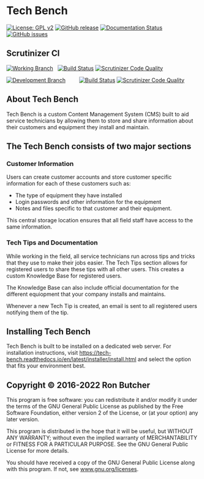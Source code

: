# Tech Bench

[![License: GPL v2](https://img.shields.io/badge/License-GPL%20v2-blue.svg)](https://www.gnu.org/licenses/old-licenses/gpl-2.0.en.html)
[![GitHub release](https://img.shields.io/github/release/Butcherman/Tech_Bench)](https://GitHub.com/Butcherman/Tech_Bench/releases/)
[![Documentation Status](https://readthedocs.org/projects/tech-bench/badge/?version=latest)](https://tech-bench.readthedocs.io/en/latest/?badge=latest)
[![GitHub issues](https://img.shields.io/github/issues/Butcherman/Tech_Bench)](https://GitHub.com/Butcherman/Tech_Bench/issues/)

## Scrutinizer CI

[![Working Branch](https://img.shields.io/badge/Working%20Branch-master-green
)](https://github.com/butcherman/Tech_Bench)
&nbsp; [![Build Status](https://scrutinizer-ci.com/g/butcherman/Tech_Bench/badges/build.png?b=master)](https://scrutinizer-ci.com/g/butcherman/Tech_Bench/build-status/master)
[![Scrutinizer Code Quality](https://scrutinizer-ci.com/g/butcherman/Tech_Bench/badges/quality-score.png?b=master)](https://scrutinizer-ci.com/g/butcherman/Tech_Bench/?branch=master)
<!-- [![Code Coverage](https://scrutinizer-ci.com/g/butcherman/Tech_Bench/badges/coverage.png?b=master)](https://scrutinizer-ci.com/g/butcherman/Tech_Bench/?branch=master) -->

[![Development Branch](https://img.shields.io/badge/Development%20-dev6-yellow
)](https://github.com/butcherman/Tech_Bench/tree/dev6)&nbsp;&nbsp;&nbsp;&nbsp;&nbsp;&nbsp;&nbsp;&nbsp;
[![Build Status](https://scrutinizer-ci.com/g/butcherman/Tech_Bench/badges/build.png?b=dev6)](https://scrutinizer-ci.com/g/butcherman/Tech_Bench/build-status/dev6)
[![Scrutinizer Code Quality](https://scrutinizer-ci.com/g/butcherman/Tech_Bench/badges/quality-score.png?b=dev6)](https://scrutinizer-ci.com/g/butcherman/Tech_Bench/?branch=dev6)
<!-- [![Code Coverage](https://scrutinizer-ci.com/g/butcherman/Tech_Bench/badges/coverage.png?b=dev6)](https://scrutinizer-ci.com/g/butcherman/Tech_Bench/?branch=dev6) -->

## About Tech Bench

Tech Bench is a custom Content Management System (CMS) built to aid service technicians by allowing them to store and share information about their customers and equipment they install and maintain.

## The Tech Bench consists of two major sections

### Customer Information

Users can create customer accounts and store customer specific information for each of these customers such as:

* The type of equipment they have installed
* Login passwords and other information for the equipment
* Notes and files specific to that customer and their equipment.

This central storage location ensures that all field staff have access to the same information.

### Tech Tips and Documentation

While working in the field, all service technicians run across tips and tricks that they use to make their jobs easier.  The Tech Tips section allows for registered users to share these tips with all other users.  This creates a custom Knowledge Base for registered users.

The Knowledge Base can also include official documentation for the different equiopment that your company installs and maintains.

Whenever a new Tech Tip is created, an email is sent to all registered users notifying them of the tip.

## Installing Tech Bench

Tech Bench is built to be installed on a dedicated web server.  For installation instructions, visit https://tech-bench.readthedocs.io/en/latest/installer/install.html and select the option that fits your environment best.

## Copyright © 2016-2022 Ron Butcher

This program is free software:  you can redistribute it and/or modify it under the terms of the GNU
General Public License as published by the Free Software Foundation, either version 2 of the License,
or (at your option) any later version.

This program is distributed in the hope that it will be useful, but WITHOUT ANY WARRANTY; without even
the implied warranty of MERCHANTABILITY or FITNESS FOR A PARTICULAR PURPOSE.  See the GNU General Public
License for more details.

You should have received a copy of the GNU General Public License along with this program.  If not, see
www.gnu.org/licenses.
